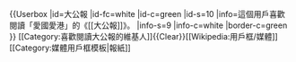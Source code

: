{{Userbox
  |id=大公報
  |id-fc=white
  |id-c=green
  |id-s=10
  |info=這個用戶喜歡閱讀「愛國愛港」的《[[大公報]]》。
  |info-s=9
  |info-c=white
  |border-c=green
}} <includeonly>[[Category:喜歡閱讀大公報的維基人]]</includeonly><noinclude>{{Clear}}[[Wikipedia:用戶框/媒體]]
[[Category:媒體用戶框模板|報紙]]
</noinclude>